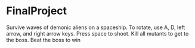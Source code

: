 # FinalProject
Survive waves of demonic aliens on a spaceship.
To rotate, use A, D, left arrow, and right arrow keys.
Press space to shoot.
Kill all mutants to get to the boss. 
Beat the boss to win
